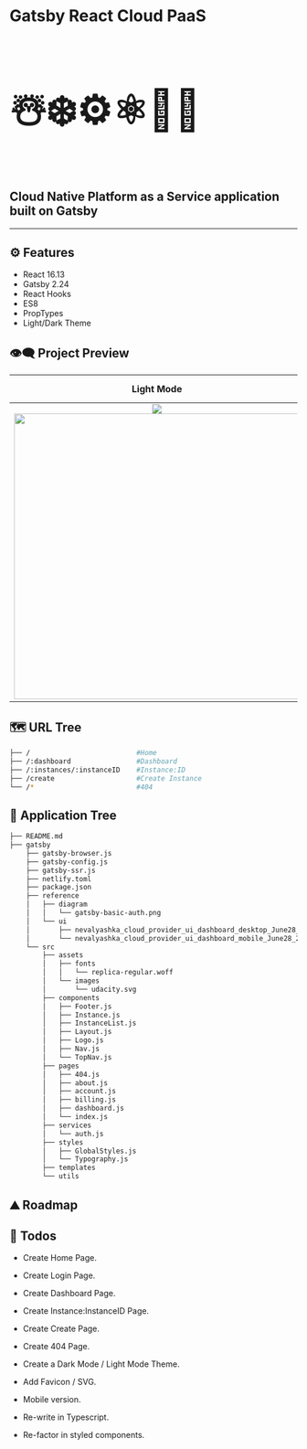 # Gatsby React Cloud PaaS

<h3 style="font-size: 5em;">☃️❄️⚙️⚛📶🌐</h3>

## **Cloud Native Platform as a Service application built on Gatsby**

---

## ⚙ Features

- React 16.13
- Gatsby 2.24
- React Hooks
- ES8
- PropTypes
- Light/Dark Theme

## 👁️‍🗨️ Project Preview

|                                                                                                                                                                                      Light Mode                                                                                                                                                                                       |     Dark Mode     |
| :-----------------------------------------------------------------------------------------------------------------------------------------------------------------------------------------------------------------------------------------------------------------------------------------------------------------------------------------------------------------------------------: | :---------------: |
| ![](https://raw.githubusercontent.com/moisestech/gatsby-sanity-cloud-paas/main/gatsby/static/ui/nevalyashka_cloud_provider_ui_dashboard_desktop_June28_2021.png) <img src="https://raw.githubusercontent.com/moisestech/gatsby-sanity-cloud-paas/main/gatsby/static/ui/nevalyashka_cloud_provider_ui_dashboard_mobile_June28_2021.png" width="500px" style="max-width: 500px"/> ![]() | ![]() ![]() ![]() |

## 🗺 URL Tree

```bash
├── /                          #Home
├── /:dashboard                #Dashboard
├── /:instances/:instanceID    #Instance:ID
├── /create                    #Create Instance
└── /*                         #404
```

## 🌿 Application Tree

```bash
├── README.md
├── gatsby
    ├── gatsby-browser.js
    ├── gatsby-config.js
    ├── gatsby-ssr.js
    ├── netlify.toml
    ├── package.json
    ├── reference
    │   ├── diagram
    │   │   └── gatsby-basic-auth.png
    │   └── ui
    │       ├── nevalyashka_cloud_provider_ui_dashboard_desktop_June28_2021.png
    │       └── nevalyashka_cloud_provider_ui_dashboard_mobile_June28_2021.png
    └── src
        ├── assets
        │   ├── fonts
        │   │   └── replica-regular.woff
        │   └── images
        │       └── udacity.svg
        ├── components
        │   ├── Footer.js
        │   ├── Instance.js
        │   ├── InstanceList.js
        │   ├── Layout.js
        │   ├── Logo.js
        │   ├── Nav.js
        │   └── TopNav.js
        ├── pages
        │   ├── 404.js
        │   ├── about.js
        │   ├── account.js
        │   ├── billing.js
        │   ├── dashboard.js
        │   └── index.js
        ├── services
        │   └── auth.js
        ├── styles
        │   ├── GlobalStyles.js
        │   └── Typography.js
        ├── templates
        └── utils
```

## ⛰️ Roadmap

## 📝 Todos

- Create Home Page.
- Create Login Page.
- Create Dashboard Page.
- Create Instance:InstanceID Page.
- Create Create Page.
- Create 404 Page.
- Create a Dark Mode / Light Mode Theme.

- Add Favicon / SVG.
- Mobile version.
- Re-write in Typescript.
- Re-factor in styled components.
